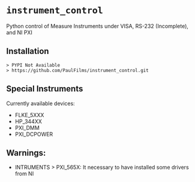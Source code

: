 # `instrument_control`
Python control of Measure Instruments under VISA, RS-232 (Incomplete), and NI PXI

## Installation

    > PYPI Not Available
    > https://github.com/PaulFilms/instrument_control.git

## Special Instruments
Currently available devices:
- FLKE_5XXX
- HP_344XX
- PXI_DMM
- PXI_DCPOWER

## Warnings:
- INTRUMENTS > PXI_565X:
    It necessary to have installed some drivers from NI